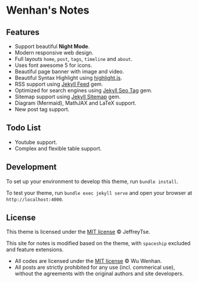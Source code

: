 # Wenhan's Notes

## Features

- Support beautiful **Night Mode**.
- Modern responsive web design.
- Full layouts `home`, `post`, `tags`, `timeline` and `about`.
- Uses font awesome 5 for icons.
- Beautiful page banner with image and video.
- Beautiful Syntax Highlight using [highlight.js][highlight-js].
- RSS support using [Jekyll Feed][jekyll-feed] gem.
- Optimized for search engines using [Jekyll Seo Tag][jekyll-seo-tag] gem.
- Sitemap support using [Jekyll Sitemap][jekyll-sitemap] gem.
- Diagram (Mermaid), MathJAX and LaTeX support.
- New post tag support.

## Todo List

- Youtube support.
- Complex and flexible table support.

## Development

To set up your environment to develop this theme, run `bundle install`.

To test your theme, run `bundle exec jekyll serve` and open your browser at `http://localhost:4000`. 

## License

This theme is licensed under the [MIT license](https://opensource.org/licenses/mit-license.php) © JeffreyTse.

This site for notes is modified based on the theme, with `spaceship` excluded and feature extensions. 
- All codes are licensed under the [MIT license](https://opensource.org/licenses/mit-license.php) © Wu Wenhan.
- All posts are strictly prohibited for any use (incl. commerical use), without the agreements with the original authors and site developers.

<!-- External links -->

[jekyll]: https://jekyllrb.com/
[jekyll-seo-tag]: https://github.com/jekyll/jekyll-seo-tag
[jekyll-sitemap]: https://github.com/jekyll/jekyll-sitemap
[jekyll-feed]: https://github.com/jekyll/jekyll-feed
[highlight-js]: https://github.com/highlightjs/highlight.js
